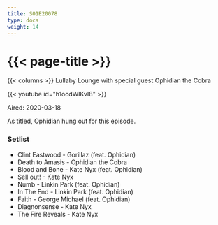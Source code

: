 ```yaml
---
title: S01E20078
type: docs
weight: 14
---
```


# {{< page-title >}}

{{< columns >}}
Lullaby Lounge with special guest Ophidian the Cobra

{{< youtube id="h1ocdWlKvI8" >}}

Aired: 2020-03-18

As titled, Ophidian hung out for this episode.

### Setlist
* Clint Eastwood - Gorillaz (feat. Ophidian)
* Death to Amasis - Ophidian the Cobra
* Blood and Bone - Kate Nyx (feat. Ophidian)
* Sell out! - Kate Nyx
* Numb - Linkin Park (feat. Ophidian)
* In The End - Linkin Park (feat. Ophidian)
* Faith - George Michael (feat. Ophidian)
* Diagnonsense - Kate Nyx
* The Fire Reveals - Kate Nyx
